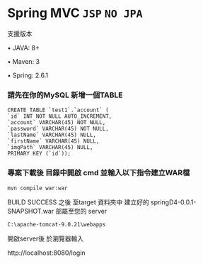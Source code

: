 # Spring MVC  `JSP` `NO JPA`

支援版本

• JAVA: 8+

• Maven: 3

• Spring: 2.6.1

### 請先在你的MySQL 新增一個TABLE ###
    CREATE TABLE `test1`.`account` (
    `id` INT NOT NULL AUTO_INCREMENT,
    `account` VARCHAR(45) NOT NULL,
    `password` VARCHAR(45) NOT NULL,
    `lastName` VARCHAR(45) NULL,
    `firstName` VARCHAR(45) NULL,
    `imgPath` VARCHAR(45) NULL,
    PRIMARY KEY (`id`));


### 專案下載後 目錄中開啟 cmd 並輸入以下指令建立WAR檔 ###
    mvn compile war:war

BUILD SUCCESS 之後
至target 資料夾中 建立好的 springD4-0.0.1-SNAPSHOT.war
部屬至您的 server

    C:\apache-tomcat-9.0.21\webapps
    
開啟server後
於瀏覽器輸入

http://localhost:8080/login
